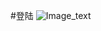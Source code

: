 #登陆
![Image_text](https://github.com/GuangXinSZ/react-learning/blob/master/src/assets/img/login.png)<br />
